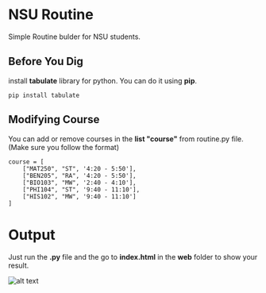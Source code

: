 # NSU Routine
Simple Routine bulder for NSU students.

## Before You Dig
install **tabulate** library for python. You can do it using **pip**.

```pip install tabulate```

## Modifying Course
You can add or remove courses in the **list "course"** from routine.py file.(Make sure you follow the format)
```
course = [
    ["MAT250", "ST", '4:20 - 5:50'],
    ["BEN205", "RA", '4:20 - 5:50'],
    ["BIO103", "MW", '2:40 - 4:10'],
    ["PHI104", "ST", '9:40 - 11:10'],
    ["HIS102", "MW", '9:40 - 11:10']
]
```
# Output
Just run the **.py** file and the go to **index.html** in the **web** folder to show your result.

![alt text](https://github.com/iamrasheeq/NSU-Routine/blob/master/web/nsuRoutine.png)
